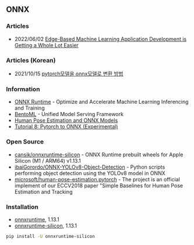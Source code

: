 ## ONNX


### Articles
- 2022/06/02 [Edge-Based Machine Learning Application Development is Getting a Whole Lot Easier](https://www.digikey.com/en/blog/edge-based-machine-learning-application-development)


### Articles (Korean)
- 2021/10/15 [pytorch모델을 onnx모델로 변환 방법](https://shuka.tistory.com/26)


### Information
- [ONNX Runtime](https://onnxruntime.ai/) - Optimize and Accelerate Machine Learning Inferencing and Training
- [BentoML](https://docs.bentoml.org/en/latest/index.html) - Unified Model Serving Framework
- [Human Pose Estimation and ONNX Models](https://satyajit.theschoolof.ai/TSAI-DeepVision-EVA4.0-Phase-2/05-HumanPoseEstimation-ONNX/)
- [Tutorial 8: Pytorch to ONNX (Experimental)](https://mmdetection.readthedocs.io/en/v2.19.1/tutorials/pytorch2onnx.html)


### Open Source
- [cansik/onnxruntime-silicon](https://github.com/cansik/onnxruntime-silicon) - ONNX Runtime prebuilt wheels for Apple Silicon (M1 / ARM64) v1.13.1
- [ibaiGorordo/ONNX-YOLOv8-Object-Detection](https://github.com/ibaiGorordo/ONNX-YOLOv8-Object-Detection) - Python scripts performing object detection using the YOLOv8 model in ONNX
- [microsoft/human-pose-estimation.pytorch](https://github.com/microsoft/human-pose-estimation.pytorch) - The project is an official implement of our ECCV2018 paper "Simple Baselines for Human Pose Estimation and Tracking


### Installation
- [onnxruntime](https://pypi.org/project/onnxruntime/), 1.13.1
- [onnxruntime-silicon](https://pypi.org/project/onnxruntime-silicon/), 1.13.1

```sh
pip install -U onnxruntime-silicon
```
